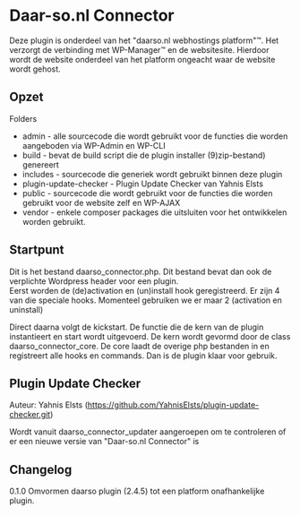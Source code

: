 # Daar-so.nl Connector
Deze plugin is onderdeel van het "daarso.nl webhostings platform"™. Het verzorgt de verbinding met WP-Manager™ en de websitesite.
Hierdoor wordt de website onderdeel van het platform ongeacht waar de website wordt gehost.  

## Opzet
Folders
- admin - alle sourcecode die wordt gebruikt voor de functies die worden aangeboden via WP-Admin en WP-CLI
- build - bevat de build script die de plugin installer (9)zip-bestand) genereert
- includes - sourcecode die generiek wordt gebruikt binnen deze plugin
- plugin-update-checker - Plugin Update Checker van Yahnis Elsts 
- public - sourcecode die wordt gebruikt voor de functies die worden gebruikt voor de website zelf en WP-AJAX
- vendor - enkele composer packages die uitsluiten voor het ontwikkelen worden gebruikt.

## Startpunt
Dit is het bestand daarso_connector.php. Dit bestand bevat dan ook de verplichte Wordpress header voor een plugin.   
Eerst worden de (de)activation en (un)install hook geregistreerd. Er zijn 4 van die speciale hooks. Momenteel gebruiken
we er maar 2 (activation en uninstall)

Direct daarna volgt de kickstart. De functie die de kern van de plugin instantieert en start wordt uitgevoerd.
De kern wordt gevormd door de class daarso_connector_core.
De core laadt de overige php bestanden in en registreert alle hooks en commands. Dan is de plugin klaar voor gebruik.

## Plugin Update Checker
Auteur: Yahnis Elsts (https://github.com/YahnisElsts/plugin-update-checker.git)

Wordt vanuit daarso_connector_updater aangeroepen om te controleren of er een nieuwe versie van "Daar-so.nl Connector" is 


## Changelog

0.1.0 Omvormen daarso plugin (2.4.5) tot een platform onafhankelijke plugin.
